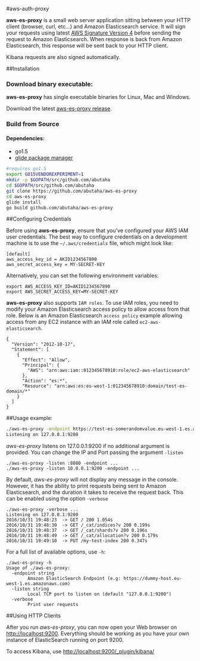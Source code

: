 #aws-auth-proxy

**aws-es-proxy** is a small web server application sitting between your HTTP client (browser, curl, etc...) and Amazon Elasticsearch service. It will sign your requests using latest [AWS Signature Version 4](http://docs.aws.amazon.com/general/latest/gr/signature-version-4.html) before sending the request to Amazon Elasticsearch. When response is back from Amazon Elasticsearch, this response will be sent back to your HTTP client.

Kibana requests are also signed automatically.

##Installation

### Download binary executable:

**aws-es-proxy** has single executable binaries for Linux, Mac and Windows.

Download the latest [aws-es-proxy release](http://google.com).


### Build from Source

#### Dependencies:
* go1.5
* [glide package manager](https://github.com/Masterminds/glide)


```sh
#requires go1.5
export GO15VENDOREXPERIMENT=1
mkdir -p $GOPATH/src/github.com/abutaha
cd $GOPATH/src/github.com/abutaha
git clone https://github.com/abutaha/aws-es-proxy
cd aws-es-proxy
glide install
go build github.com/abutaha/aws-es-proxy
```

##Configuring Credentials

Before using **aws-es-proxy**, ensure that you've configured your AWS IAM user credentials. The best way to configure credentials on a development machine is to use the `~/.aws/credentials` file, which might look like:

```
[default]
aws_access_key_id = AKID1234567890
aws_secret_access_key = MY-SECRET-KEY
```

Alternatively, you can set the following environment variables:

```
export AWS_ACCESS_KEY_ID=AKID1234567890
export AWS_SECRET_ACCESS_KEY=MY-SECRET-KEY
```

**aws-es-proxy** also supports `IAM roles`. To use IAM roles, you need to modify your Amazon Elasticsearch access policy to allow access from that role. Below is an Amazon Elasticsearch `access policy` example allowing access from any EC2 instance with an IAM role called `ec2-aws-elasticsearch`.

```
{
  "Version": "2012-10-17",
  "Statement": [
    {
      "Effect": "Allow",
      "Principal": {
        "AWS": "arn:aws:iam::012345678910:role/ec2-aws-elasticsearch"
      },
      "Action": "es:*",
      "Resource": "arn:aws:es:eu-west-1:012345678910:domain/test-es-domain/*"
    }
  ]
}
```



##Usage example:

```sh
./aws-es-proxy -endpoint https://test-es-somerandomvalue.eu-west-1.es.amazonaws.com
Listening on 127.0.0.1:9200
```

*aws-es-proxy* listens on 127.0.0.1:9200 if no additional argument is provided. You can change the IP and Port passing the argument `-listen`

```
./aws-es-proxy -listen :8080 -endpoint ...
./aws-es-proxy -listen 10.0.0.1:9200 -endpoint ...
```

By default, *aws-es-proxy* will not display any message in the console. However, it has the ability to print requests being sent to Amazon Elasticsearch, and the duration it takes to receive the request back. This can be enabled using the option `-verbose`

```
./aws-es-proxy -verbose ...
Listening on 127.0.0.1:9200
2016/10/31 19:48:23  -> GET / 200 1.054s
2016/10/31 19:48:30  -> GET /_cat/indices?v 200 0.199s
2016/10/31 19:48:37  -> GET /_cat/shards?v 200 0.196s
2016/10/31 19:48:49  -> GET /_cat/allocation?v 200 0.179s
2016/10/31 19:49:10  -> PUT /my-test-index 200 0.347s
```

For a full list of available options, use `-h`:

```
./aws-es-proxy -h
Usage of ./aws-es-proxy:
  -endpoint string
        Amazon ElasticSearch Endpoint (e.g: https://dummy-host.eu-west-1.es.amazonaws.com)
  -listen string
        Local TCP port to listen on (default "127.0.0.1:9200")
  -verbose
        Print user requests
```

##Using HTTP Clients

After you run *aws-es-proxy*, you can now open your Web browser on [http://localhost:9200](http://localhost:9200). Everything should be working as you have your own instance of ElasticSearch running on port 9200.

To access Kibana, use [http://localhost:9200/_plugin/kibana/](http://localhost:9200/_plugin/kibana/)

